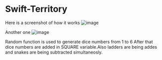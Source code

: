 # Swift-Territory
Here is a screenshot of how it works
![image](https://user-images.githubusercontent.com/70155782/162580260-317f10c2-57e7-4388-ab54-8a3aec704c7e.png)


Another one
![image](https://user-images.githubusercontent.com/70155782/162580280-a6ef003c-b063-4132-a975-f57b5cc922bc.png)


Random function is used to generate dice numbers from 1 to 6
After that dice numbers are added in SQUARE variable.Also ladders are being addes and snakes are being subtracted simultaneosly. 

